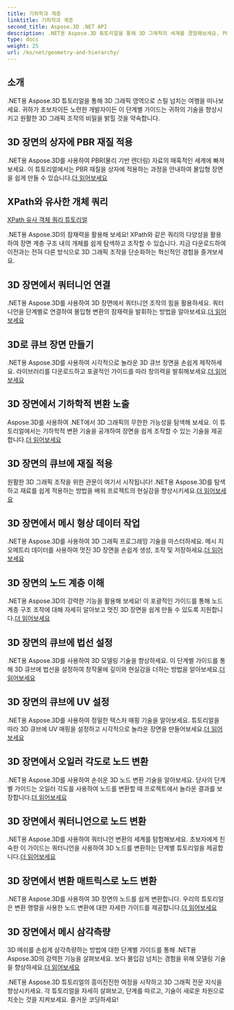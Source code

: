 ```yaml
---
title: 기하학과 계층
linktitle: 기하학과 계층
second_title: Aspose.3D .NET API
description: .NET용 Aspose.3D 튜토리얼을 통해 3D 그래픽의 세계를 경험해보세요. PBR 재질 적용부터 기하학적 변형까지 모든 측면을 손쉽게 마스터하세요.
type: docs
weight: 25
url: /ko/net/geometry-and-hierarchy/
---
```

## 소개

.NET용 Aspose.3D 튜토리얼을 통해 3D 그래픽 영역으로 스릴 넘치는 여행을 떠나보세요. 귀하가 초보자이든 노련한 개발자이든 이 단계별 가이드는 귀하의 기술을 향상시키고 원활한 3D 그래픽 조작의 비밀을 밝힐 것을 약속합니다.

## 3D 장면의 상자에 PBR 재질 적용

 .NET용 Aspose.3D를 사용하여 PBR(물리 기반 렌더링) 자료의 매혹적인 세계에 빠져보세요. 이 튜토리얼에서는 PBR 재질을 상자에 적용하는 과정을 안내하여 몰입형 장면을 쉽게 만들 수 있습니다.[더 읽어보세요](./apply-pbr-material-to-box/)


## XPath와 유사한 개체 쿼리

[XPath 유사 객체 쿼리 튜토리얼](./xpath-like-object-queries/)

.NET용 Aspose.3D의 잠재력을 활용해 보세요! XPath와 같은 쿼리의 다양성을 활용하여 장면 계층 구조 내의 개체를 쉽게 탐색하고 조작할 수 있습니다. 지금 다운로드하여 이전과는 전혀 다른 방식으로 3D 그래픽 조작을 단순화하는 혁신적인 경험을 즐겨보세요.


## 3D 장면에서 쿼터니언 연결

 .NET용 Aspose.3D를 사용하여 3D 장면에서 쿼터니언 조작의 힘을 활용하세요. 쿼터니언을 단계별로 연결하여 몰입형 변환의 잠재력을 발휘하는 방법을 알아보세요.[더 읽어보세요](./concatenate-quaternions/)

## 3D로 큐브 장면 만들기

.NET용 Aspose.3D를 사용하여 시각적으로 놀라운 3D 큐브 장면을 손쉽게 제작하세요. 라이브러리를 다운로드하고 포괄적인 가이드를 따라 창의력을 발휘해보세요.[더 읽어보세요](./create-cube-scenes/)

## 3D 장면에서 기하학적 변환 노출

 Aspose.3D를 사용하여 .NET에서 3D 그래픽의 무한한 가능성을 탐색해 보세요. 이 튜토리얼에서는 기하학적 변환 기술을 공개하여 장면을 쉽게 조작할 수 있는 기술을 제공합니다.[더 읽어보세요](./expose-geometric-transformation)

## 3D 장면의 큐브에 재질 적용

 원활한 3D 그래픽 조작을 위한 관문이 여기서 시작됩니다! .NET용 Aspose.3D를 탐색하고 재료를 쉽게 적용하는 방법을 배워 프로젝트의 현실감을 향상시키세요.[더 읽어보세요](./material-to-cube/)

## 3D 장면에서 메시 형상 데이터 작업

 .NET용 Aspose.3D를 사용하여 3D 그래픽 프로그래밍 기술을 마스터하세요. 메시 지오메트리 데이터를 사용하여 멋진 3D 장면을 손쉽게 생성, 조작 및 저장하세요.[더 읽어보세요](./mesh-geometry-data/)

## 3D 장면의 노드 계층 이해

.NET용 Aspose.3D의 강력한 기능을 활용해 보세요! 이 포괄적인 가이드를 통해 노드 계층 구조 조작에 대해 자세히 알아보고 멋진 3D 장면을 쉽게 만들 수 있도록 지원합니다.[더 읽어보세요](./node-hierarchy/)

## 3D 장면의 큐브에 법선 설정

 .NET용 Aspose.3D를 사용하여 3D 모델링 기술을 향상하세요. 이 단계별 가이드를 통해 3D 큐브에 법선을 설정하여 창작물에 깊이와 현실감을 더하는 방법을 알아보세요.[더 읽어보세요](./setup-normals-cube/)

## 3D 장면의 큐브에 UV 설정

 .NET용 Aspose.3D를 사용하여 정밀한 텍스처 매핑 기술을 알아보세요. 튜토리얼을 따라 3D 큐브에 UV 매핑을 설정하고 시각적으로 놀라운 장면을 만들어보세요.[더 읽어보세요](./setup-uv-cube/)

## 3D 장면에서 오일러 각도로 노드 변환

 .NET용 Aspose.3D를 사용하여 손쉬운 3D 노드 변환 기술을 알아보세요. 당사의 단계별 가이드는 오일러 각도를 사용하여 노드를 변환할 때 프로젝트에서 놀라운 결과를 보장합니다.[더 읽어보세요](./transformation-node-euler-angles/)

## 3D 장면에서 쿼터니언으로 노드 변환

.NET용 Aspose.3D를 사용하여 쿼터니언 변환의 세계를 탐험해보세요. 초보자에게 친숙한 이 가이드는 쿼터니언을 사용하여 3D 노드를 변환하는 단계별 튜토리얼을 제공합니다.[더 읽어보세요](./transformation-node-quaternion/)

## 3D 장면에서 변환 매트릭스로 노드 변환

 .NET용 Aspose.3D를 사용하여 3D 장면의 노드를 쉽게 변환합니다. 우리의 튜토리얼은 변환 행렬을 사용한 노드 변환에 대한 자세한 가이드를 제공합니다.[더 읽어보세요](./transformation-node-matrix/)

## 3D 장면에서 메시 삼각측량

 3D 메쉬를 손쉽게 삼각측량하는 방법에 대한 단계별 가이드를 통해 .NET용 Aspose.3D의 강력한 기능을 살펴보세요. 보다 몰입감 넘치는 경험을 위해 모델링 기술을 향상하세요.[더 읽어보세요](./triangulate-mesh/)

.NET용 Aspose.3D 튜토리얼의 흥미진진한 여정을 시작하고 3D 그래픽 전문 지식을 향상시키세요. 각 튜토리얼을 자세히 살펴보고, 단계를 따르고, 기술이 새로운 차원으로 치솟는 것을 지켜보세요. 즐거운 코딩하세요!
